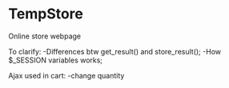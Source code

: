 # TempStore
Online store webpage

To clarify: 
-Differences btw get_result() and store_result();
-How $_SESSION variables works;

Ajax used in cart:
    -change quantity